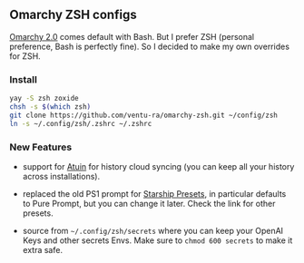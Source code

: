 ## Omarchy ZSH configs

[Omarchy 2.0](https://omarchy.org/) comes default with Bash. But I prefer ZSH (personal preference, Bash is perfectly fine). So I decided to make my own overrides for ZSH.

### Install

```Bash
yay -S zsh zoxide
chsh -s $(which zsh)
git clone https://github.com/ventu-ra/omarchy-zsh.git ~/config/zsh
ln -s ~/.config/zsh/.zshrc ~/.zshrc 
```

### New Features

* support for [Atuin](https://atuin.sh/) for history cloud syncing (you can keep all your history across installations).

* replaced the old PS1 prompt for [Starship Presets](https://starship.rs/presets/pure-preset), in particular defaults to Pure Prompt, but you can change it later. Check the link for other presets.

* source from `~/.config/zsh/secrets` where you can keep your OpenAI Keys and other secrets Envs. Make sure to `chmod 600 secrets` to make it extra safe.
